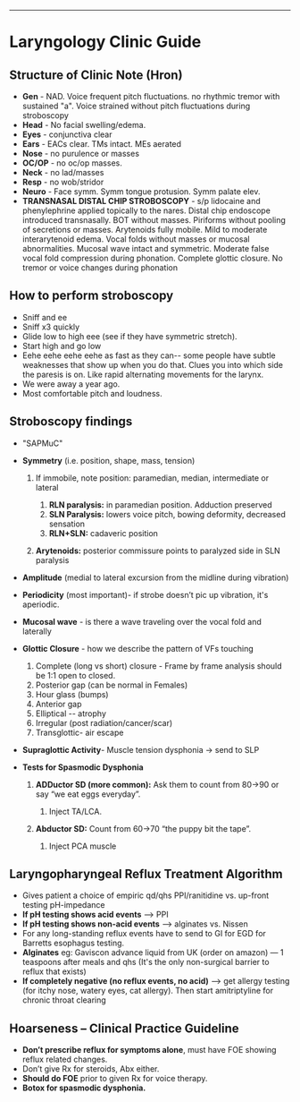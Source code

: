 
---


# Laryngology Clinic Guide

## Structure of Clinic Note (Hron)

* **Gen** - NAD. Voice frequent pitch fluctuations. no rhythmic tremor with sustained "a". Voice strained without pitch fluctuations during stroboscopy
* **Head** - No facial swelling/edema.
* **Eyes** - conjunctiva clear
* **Ears** - EACs clear. TMs intact. MEs aerated
* **Nose** - no purulence or masses
* **OC/OP** - no oc/op masses.
* **Neck** - no lad/masses
* **Resp** - no wob/stridor
* **Neuro** - Face symm. Symm tongue protusion. Symm palate elev.
* **TRANSNASAL DISTAL CHIP STROBOSCOPY** - s/p lidocaine and phenylephrine applied topically to the nares. Distal chip endoscope introduced transnasally. BOT without masses. Piriforms without pooling of secretions or masses. Arytenoids fully mobile. Mild to moderate interarytenoid edema. Vocal folds without masses or mucosal abnormalities. Mucosal wave intact and symmetric. Moderate false vocal fold compression during phonation. Complete glottic closure. No tremor or voice changes during phonation

## How to perform stroboscopy

* Sniff and ee
* Sniff x3 quickly
* Glide low to high eee (see if they have symmetric stretch).
* Start high and go low
* Eehe eehe eehe eehe as fast as they can-- some people have subtle weaknesses that show up when you do that. Clues you into which side the paresis is on. Like rapid alternating movements for the larynx.
* We were away a year ago.
* Most comfortable pitch and loudness.

## Stroboscopy findings

* "SAPMuC"
* **Symmetry** (i.e. position, shape, mass, tension)

  
  1. If immobile, note position: paramedian, median, intermediate or lateral

     
     1. **RLN paralysis:** in paramedian position. Adduction preserved
     2. **SLN Paralysis:** lowers voice pitch, bowing deformity, decreased sensation
     3. **RLN+SLN:** cadaveric position
  2. **Arytenoids:** posterior commissure points to paralyzed side in SLN paralysis
* **Amplitude** (medial to lateral excursion from the midline during vibration)
* **Periodicity** (most important)- if strobe doesn’t pic up vibration, it's aperiodic.
* **Mucosal wave** - is there a wave traveling over the vocal fold and laterally
* **Glottic Closure** - how we describe the pattern of VFs touching

  
  1. Complete (long vs short) closure - Frame by frame analysis should be 1:1 open to closed.
  2. Posterior gap (can be normal in Females)
  3. Hour glass (bumps)
  4. Anterior gap
  5. Elliptical -- atrophy
  6. Irregular (post radiation/cancer/scar)
  7. Transglottic- air escape
* **Supraglottic Activity**- Muscle tension dysphonia → send to SLP
* **Tests for Spasmodic Dysphonia**

  
  1. **ADDuctor SD (more common):** Ask them to count from 80→90 or say “we eat eggs everyday”. 

     
     1. Inject TA/LCA.
  2. **Abductor SD:** Count from 60→70 “the puppy bit the tape”. 

     
     1. Inject PCA muscle

## Laryngopharyngeal Reflux Treatment Algorithm

* Gives patient a choice of empiric qd/qhs PPI/ranitidine vs. up-front testing pH-impedance
* **If pH testing shows acid events** --> PPI
* **If pH testing shows non-acid events** --> alginates vs. Nissen
* For any long-standing reflux events have to send to GI for EGD for Barretts esophagus testing.
* **Alginates** eg: Gaviscon advance liquid from UK (order on amazon) — 1 teaspoons after meals and qhs (It's the only non-surgical barrier to reflux that exists)
* **If completely negative (no reflux events, no acid)** --> get allergy testing (for itchy nose, watery eyes, cat allergy). Then start amitriptyline for chronic throat clearing

## Hoarseness – Clinical Practice Guideline

* **Don’t prescribe reflux for symptoms alone**, must have FOE showing reflux related changes. 
* Don’t give Rx for steroids, Abx either. 
* **Should do FOE** prior to given Rx for voice therapy. 
* **Botox for spasmodic dysphonia.**


